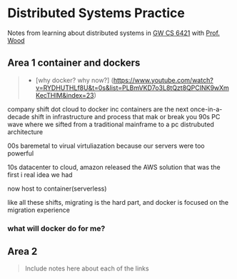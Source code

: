 # Distributed Systems Practice
Notes from learning about distributed systems in [GW CS 6421](https://gwdistsys18.github.io/) with [Prof. Wood](https://faculty.cs.gwu.edu/timwood/)

## Area 1 container and dockers
>* [why docker? why now?] (https://www.youtube.com/watch?v=RYDHUTHLf8U&t=0s&list=PLBmVKD7o3L8tQzt8QPCINK9wXmKecTHlM&index=23)



company shift
dot cloud to docker inc
containers are the next once-in-a-decade shift in infrastructure and process that mak or break you
90s PC wave where we sifted from a traditional mainframe to a pc distrubuted architecture 

00s baremetal to virual  virtuliazation because our servers were too powerful 

10s datacenter to cloud, amazon released the AWS solution that was the first i real idea we had

now host to container(serverless)

like all these shifts, migrating is the hard part, and docker is focused on the migration experience

### what will docker do for me?



## Area 2
> Include notes here about each of the links
